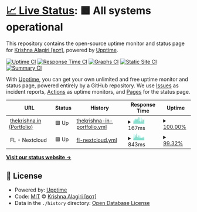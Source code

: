 # [📈 Live Status](https://status.thekrishna.in): <!--live status--> **🟩 All systems operational**

This repository contains the open-source uptime monitor and status page for [Krishna Alagiri [ʙᴏᴛ]](kanth.tech/github), powered by [Upptime](https://github.com/upptime/upptime).

[![Uptime CI](https://github.com/kalagiri-bot/status/workflows/Uptime%20CI/badge.svg)](https://github.com/kalagiri-bot/status/actions?query=workflow%3A%22Uptime+CI%22)
[![Response Time CI](https://github.com/kalagiri-bot/status/workflows/Response%20Time%20CI/badge.svg)](https://github.com/kalagiri-bot/status/actions?query=workflow%3A%22Response+Time+CI%22)
[![Graphs CI](https://github.com/kalagiri-bot/status/workflows/Graphs%20CI/badge.svg)](https://github.com/kalagiri-bot/status/actions?query=workflow%3A%22Graphs+CI%22)
[![Static Site CI](https://github.com/kalagiri-bot/status/workflows/Static%20Site%20CI/badge.svg)](https://github.com/kalagiri-bot/status/actions?query=workflow%3A%22Static+Site+CI%22)
[![Summary CI](https://github.com/kalagiri-bot/status/workflows/Summary%20CI/badge.svg)](https://github.com/kalagiri-bot/status/actions?query=workflow%3A%22Summary+CI%22)

With [Upptime](https://upptime.js.org), you can get your own unlimited and free uptime monitor and status page, powered entirely by a GitHub repository. We use [Issues](https://github.com/kalagiri-bot/status/issues) as incident reports, [Actions](https://github.com/kalagiri-bot/status/actions) as uptime monitors, and [Pages](https://status.thekrishna.in) for the status page.

<!--start: status pages-->
<!-- This summary is generated by Upptime (https://github.com/upptime/upptime) -->
<!-- Do not edit this manually, your changes will be overwritten -->
<!-- prettier-ignore -->
| URL | Status | History | Response Time | Uptime |
| --- | ------ | ------- | ------------- | ------ |
| <img alt="" src="https://thekrishna.in/favicon.ico" height="13"> [thekrishna.in (Portfolio)](https://thekrishna.in/) | 🟩 Up | [thekrishna-in-portfolio.yml](https://github.com/kalagiri-bot/status/commits/HEAD/history/thekrishna-in-portfolio.yml) | <details><summary><img alt="Response time graph" src="./graphs/thekrishna-in-portfolio/response-time-week.png" height="20"> 167ms</summary><br><a href="https://status.thekrishna.in/history/thekrishna-in-portfolio"><img alt="Response time 169" src="https://img.shields.io/endpoint?url=https%3A%2F%2Fraw.githubusercontent.com%2Fkalagiri-bot%2Fstatus%2FHEAD%2Fapi%2Fthekrishna-in-portfolio%2Fresponse-time.json"></a><br><a href="https://status.thekrishna.in/history/thekrishna-in-portfolio"><img alt="24-hour response time 142" src="https://img.shields.io/endpoint?url=https%3A%2F%2Fraw.githubusercontent.com%2Fkalagiri-bot%2Fstatus%2FHEAD%2Fapi%2Fthekrishna-in-portfolio%2Fresponse-time-day.json"></a><br><a href="https://status.thekrishna.in/history/thekrishna-in-portfolio"><img alt="7-day response time 167" src="https://img.shields.io/endpoint?url=https%3A%2F%2Fraw.githubusercontent.com%2Fkalagiri-bot%2Fstatus%2FHEAD%2Fapi%2Fthekrishna-in-portfolio%2Fresponse-time-week.json"></a><br><a href="https://status.thekrishna.in/history/thekrishna-in-portfolio"><img alt="30-day response time 166" src="https://img.shields.io/endpoint?url=https%3A%2F%2Fraw.githubusercontent.com%2Fkalagiri-bot%2Fstatus%2FHEAD%2Fapi%2Fthekrishna-in-portfolio%2Fresponse-time-month.json"></a><br><a href="https://status.thekrishna.in/history/thekrishna-in-portfolio"><img alt="1-year response time 169" src="https://img.shields.io/endpoint?url=https%3A%2F%2Fraw.githubusercontent.com%2Fkalagiri-bot%2Fstatus%2FHEAD%2Fapi%2Fthekrishna-in-portfolio%2Fresponse-time-year.json"></a></details> | <details><summary><a href="https://status.thekrishna.in/history/thekrishna-in-portfolio">100.00%</a></summary><a href="https://status.thekrishna.in/history/thekrishna-in-portfolio"><img alt="All-time uptime 99.99%" src="https://img.shields.io/endpoint?url=https%3A%2F%2Fraw.githubusercontent.com%2Fkalagiri-bot%2Fstatus%2FHEAD%2Fapi%2Fthekrishna-in-portfolio%2Fuptime.json"></a><br><a href="https://status.thekrishna.in/history/thekrishna-in-portfolio"><img alt="24-hour uptime 100.00%" src="https://img.shields.io/endpoint?url=https%3A%2F%2Fraw.githubusercontent.com%2Fkalagiri-bot%2Fstatus%2FHEAD%2Fapi%2Fthekrishna-in-portfolio%2Fuptime-day.json"></a><br><a href="https://status.thekrishna.in/history/thekrishna-in-portfolio"><img alt="7-day uptime 100.00%" src="https://img.shields.io/endpoint?url=https%3A%2F%2Fraw.githubusercontent.com%2Fkalagiri-bot%2Fstatus%2FHEAD%2Fapi%2Fthekrishna-in-portfolio%2Fuptime-week.json"></a><br><a href="https://status.thekrishna.in/history/thekrishna-in-portfolio"><img alt="30-day uptime 100.00%" src="https://img.shields.io/endpoint?url=https%3A%2F%2Fraw.githubusercontent.com%2Fkalagiri-bot%2Fstatus%2FHEAD%2Fapi%2Fthekrishna-in-portfolio%2Fuptime-month.json"></a><br><a href="https://status.thekrishna.in/history/thekrishna-in-portfolio"><img alt="1-year uptime 99.99%" src="https://img.shields.io/endpoint?url=https%3A%2F%2Fraw.githubusercontent.com%2Fkalagiri-bot%2Fstatus%2FHEAD%2Fapi%2Fthekrishna-in-portfolio%2Fuptime-year.json"></a></details>
| <img alt="" src="https://upload.wikimedia.org/wikipedia/commons/thumb/6/60/Nextcloud_Logo.svg/141px-Nextcloud_Logo.svg.png" height="13"> FL - Nextcloud | 🟩 Up | [fl-nextcloud.yml](https://github.com/kalagiri-bot/status/commits/HEAD/history/fl-nextcloud.yml) | <details><summary><img alt="Response time graph" src="./graphs/fl-nextcloud/response-time-week.png" height="20"> 843ms</summary><br><a href="https://status.thekrishna.in/history/fl-nextcloud"><img alt="Response time 819" src="https://img.shields.io/endpoint?url=https%3A%2F%2Fraw.githubusercontent.com%2Fkalagiri-bot%2Fstatus%2FHEAD%2Fapi%2Ffl-nextcloud%2Fresponse-time.json"></a><br><a href="https://status.thekrishna.in/history/fl-nextcloud"><img alt="24-hour response time 681" src="https://img.shields.io/endpoint?url=https%3A%2F%2Fraw.githubusercontent.com%2Fkalagiri-bot%2Fstatus%2FHEAD%2Fapi%2Ffl-nextcloud%2Fresponse-time-day.json"></a><br><a href="https://status.thekrishna.in/history/fl-nextcloud"><img alt="7-day response time 843" src="https://img.shields.io/endpoint?url=https%3A%2F%2Fraw.githubusercontent.com%2Fkalagiri-bot%2Fstatus%2FHEAD%2Fapi%2Ffl-nextcloud%2Fresponse-time-week.json"></a><br><a href="https://status.thekrishna.in/history/fl-nextcloud"><img alt="30-day response time 894" src="https://img.shields.io/endpoint?url=https%3A%2F%2Fraw.githubusercontent.com%2Fkalagiri-bot%2Fstatus%2FHEAD%2Fapi%2Ffl-nextcloud%2Fresponse-time-month.json"></a><br><a href="https://status.thekrishna.in/history/fl-nextcloud"><img alt="1-year response time 819" src="https://img.shields.io/endpoint?url=https%3A%2F%2Fraw.githubusercontent.com%2Fkalagiri-bot%2Fstatus%2FHEAD%2Fapi%2Ffl-nextcloud%2Fresponse-time-year.json"></a></details> | <details><summary><a href="https://status.thekrishna.in/history/fl-nextcloud">99.32%</a></summary><a href="https://status.thekrishna.in/history/fl-nextcloud"><img alt="All-time uptime 99.05%" src="https://img.shields.io/endpoint?url=https%3A%2F%2Fraw.githubusercontent.com%2Fkalagiri-bot%2Fstatus%2FHEAD%2Fapi%2Ffl-nextcloud%2Fuptime.json"></a><br><a href="https://status.thekrishna.in/history/fl-nextcloud"><img alt="24-hour uptime 95.26%" src="https://img.shields.io/endpoint?url=https%3A%2F%2Fraw.githubusercontent.com%2Fkalagiri-bot%2Fstatus%2FHEAD%2Fapi%2Ffl-nextcloud%2Fuptime-day.json"></a><br><a href="https://status.thekrishna.in/history/fl-nextcloud"><img alt="7-day uptime 99.32%" src="https://img.shields.io/endpoint?url=https%3A%2F%2Fraw.githubusercontent.com%2Fkalagiri-bot%2Fstatus%2FHEAD%2Fapi%2Ffl-nextcloud%2Fuptime-week.json"></a><br><a href="https://status.thekrishna.in/history/fl-nextcloud"><img alt="30-day uptime 99.43%" src="https://img.shields.io/endpoint?url=https%3A%2F%2Fraw.githubusercontent.com%2Fkalagiri-bot%2Fstatus%2FHEAD%2Fapi%2Ffl-nextcloud%2Fuptime-month.json"></a><br><a href="https://status.thekrishna.in/history/fl-nextcloud"><img alt="1-year uptime 99.05%" src="https://img.shields.io/endpoint?url=https%3A%2F%2Fraw.githubusercontent.com%2Fkalagiri-bot%2Fstatus%2FHEAD%2Fapi%2Ffl-nextcloud%2Fuptime-year.json"></a></details>

<!--end: status pages-->

[**Visit our status website →**](https://status.thekrishna.in)

## 📄 License

- Powered by: [Upptime](https://github.com/upptime/upptime)
- Code: [MIT](./LICENSE) © [Krishna Alagiri [ʙᴏᴛ]](kanth.tech/github)
- Data in the `./history` directory: [Open Database License](https://opendatacommons.org/licenses/odbl/1-0/)
